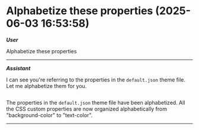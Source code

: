 <!-- Generated by SpecStory -->

# Alphabetize these properties (2025-06-03 16:53:58)

_**User**_

Alphabetize these properties

---

_**Assistant**_

I can see you're referring to the properties in the `default.json` theme file. Let me alphabetize them for you.

```

```

The properties in the `default.json` theme file have been alphabetized. All the CSS custom properties are now organized alphabetically from "background-color" to "text-color".

---
